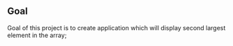 ## Goal

Goal of this project is to create application which will display second largest element in the array;